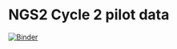 # NGS2 Cycle 2 pilot data

[![Binder](https://mybinder.org/badge.svg)](https://mybinder.org/v2/gh/Dallinger/ngs2-cycle2-pilot-data/master?filepath=analyses.ipynb)
